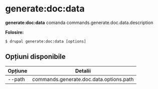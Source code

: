 # generate:doc:data
**generate:doc:data** comanda commands.generate.doc.data.description

**Folosire:**
```
$ drupal generate:doc:data [options] 
```

## Opțiuni disponibile
Opțiune | Detalii
-------|-------------
--path | commands.generate.doc.data.options.path
